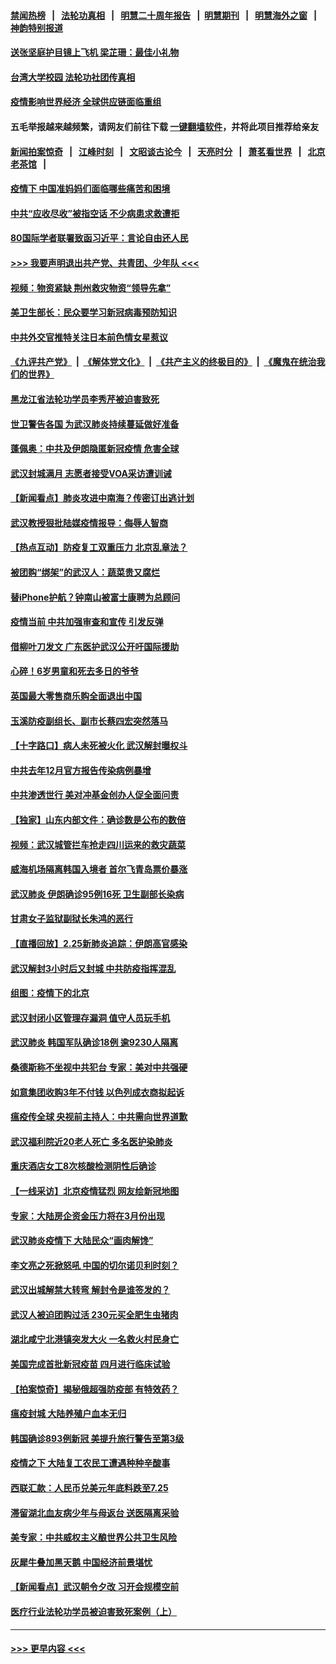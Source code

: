 #### [禁闻热榜](热点新闻.md?=0)  &nbsp;&nbsp;|&nbsp;&nbsp; [法轮功真相](https://github.com/gfw-breaker/truth/blob/master/README.md?=0) &nbsp;&nbsp;|&nbsp;&nbsp; [明慧二十周年报告](https://github.com/gfw-breaker/mh-reports/blob/master/README.md?=0) &nbsp;&nbsp;|&nbsp;&nbsp;[明慧期刊](https://github.com/gfw-breaker/mh-qikan) &nbsp;&nbsp;|&nbsp;&nbsp; [明慧海外之窗](https://github.com/gfw-breaker/mh-news/blob/master/README.md?=0) &nbsp;&nbsp;|&nbsp;&nbsp; [神韵特别报道](https://github.com/gfw-breaker/mh-news/blob/master/shenyun.md?=0)
#### [送张坚庭护目镜上飞机 梁芷珊：最佳小礼物](../pages/nsc413/n11895723.md?t=02260731) 
#### [台湾大学校园 法轮功社团传真相](../pages/nsc413/n11895392.md?t=02260731) 
#### [疫情影响世界经济 全球供应链面临重组](../pages/nsc413/n11895634.md?t=02260731) 
#### 五毛举报越来越频繁，请网友们前往下载 [一键翻墙软件](https://github.com/gfw-breaker/ssr-accounts)，并将此项目推荐给亲友
#### [新闻拍案惊奇](https://github.com/gfw-breaker/banned-news/blob/master/pages/link4.md) &nbsp;&nbsp;|&nbsp;&nbsp; [江峰时刻](https://github.com/gfw-breaker/banned-news/blob/master/pages/link4.md) &nbsp;&nbsp;|&nbsp;&nbsp; [文昭谈古论今](https://github.com/gfw-breaker/banned-news/blob/master/pages/link4.md) &nbsp;&nbsp;|&nbsp;&nbsp; [天亮时分](https://github.com/gfw-breaker/banned-news/blob/master/pages/link4.md) &nbsp;&nbsp;|&nbsp;&nbsp; [萧茗看世界](https://github.com/gfw-breaker/banned-news/blob/master/pages/link4.md) &nbsp;&nbsp;|&nbsp;&nbsp; [北京老茶馆](https://github.com/gfw-breaker/banned-news/blob/master/pages/link4.md) &nbsp;&nbsp;|&nbsp;&nbsp; 
#### [疫情下 中国准妈妈们面临哪些痛苦和困境](../pages/nsc413/n11895683.md?t=02260731) 
#### [中共“应收尽收”被指空话 不少病患求救遭拒](../pages/nsc413/n11895431.md?t=02260731) 
#### [80国际学者联署致函习近平：言论自由还人民](../pages/nsc413/n11895601.md?t=02260731) 
#### [>>> 我要声明退出共产党、共青团、少年队 <<<](https://github.com/begood0513/goodnews/blob/master/quit/letter.md) 
#### [视频：物资紧缺 荆州救灾物资“领导先拿”](../pages/nsc413/n11895433.md?t=02260731) 
#### [美卫生部长：民众要学习新冠病毒预防知识](../pages/nsc413/n11895308.md?t=02260731) 
#### [中共外交官推特关注日本前色情女星惹议](../pages/nsc413/n11895424.md?t=02260731) 
#### [《九评共产党》](https://github.com/begood0513/9ping.md/blob/master/README.md) &nbsp;|&nbsp; [《解体党文化》](../../../../jtdwh.md/blob/master/README.md)  &nbsp;|&nbsp; [《共产主义的终极目的》](../../../../gczydzjmd.md/blob/master/README.md) &nbsp;|&nbsp; [《魔鬼在统治我们的世界》](../../../../mgztzwmdsj.md/blob/master/README.md) 
#### [黑龙江省法轮功学员李秀芹被迫害致死](../pages/nsc413/n11894617.md?t=02260731) 
#### [世卫警告各国 为武汉肺炎持续蔓延做好准备](../pages/nsc413/n11895336.md?t=02260731) 
#### [蓬佩奥：中共及伊朗隐匿新冠疫情 危害全球](../pages/nsc413/n11895492.md?t=02260731) 
#### [武汉封城满月 志愿者接受VOA采访遭训诫](../pages/nsc413/n11895282.md?t=02260731) 
#### [【新闻看点】肺炎攻进中南海？传密订出逃计划](../pages/nsc413/n11895448.md?t=02260731) 
#### [武汉教授狠批陆媒疫情报导：侮辱人智商](../pages/nsc413/n11895214.md?t=02260731) 
#### [【热点互动】防疫复工双重压力 北京乱章法？](../pages/nsc413/n11895423.md?t=02260731) 
#### [被团购“绑架”的武汉人：蔬菜贵又腐烂](../pages/nsc413/n11895316.md?t=02260731) 
#### [替iPhone护航？钟南山被富士康聘为总顾问](../pages/nsc413/n11895366.md?t=02260731) 
#### [疫情当前 中共加强审查和宣传 引发反弹](../pages/nsc413/n11895345.md?t=02260731) 
#### [借柳叶刀发文 广东医护武汉公开吁国际援助](../pages/nsc413/n11895199.md?t=02260731) 
#### [心碎！6岁男童和死去多日的爷爷](../pages/nsc413/n11895217.md?t=02260731) 
#### [英国最大零售商乐购全面退出中国](../pages/nsc413/n11895230.md?t=02260731) 
#### [玉溪防疫副组长、副市长蔡四宏突然落马](../pages/nsc413/n11895172.md?t=02260731) 
#### [【十字路口】病人未死被火化 武汉解封曝权斗](../pages/nsc413/n11893784.md?t=02260731) 
#### [中共去年12月官方报告传染病例暴增](../pages/nsc413/n11893522.md?t=02260731) 
#### [中共渗透世行 美对冲基金创办人促全面问责](../pages/nsc413/n11894995.md?t=02260731) 
#### [【独家】山东内部文件：确诊数是公布的数倍](../pages/nsc413/n11891016.md?t=02260731) 
#### [视频：武汉城管拦车抢走四川运来的救灾蔬菜](../pages/nsc413/n11894684.md?t=02260731) 
#### [威海机场隔离韩国入境者 首尔飞青岛票价暴涨](../pages/nsc413/n11894438.md?t=02260731) 
#### [武汉肺炎 伊朗确诊95例16死 卫生副部长染病](../pages/nsc413/n11894906.md?t=02260731) 
#### [甘肃女子监狱副狱长朱鸿的恶行](../pages/nsc413/n11892230.md?t=02260731) 
#### [【直播回放】2.25新肺炎追踪：伊朗高官感染](../pages/nsc413/n11894749.md?t=02260731) 
#### [武汉解封3小时后又封城 中共防疫指挥混乱](../pages/nsc413/n11892880.md?t=02260731) 
#### [组图：疫情下的北京](../pages/nsc413/n11894643.md?t=02260731) 
#### [武汉封闭小区管理存漏洞 值守人员玩手机](../pages/nsc413/n11894718.md?t=02260731) 
#### [武汉肺炎 韩国军队确诊18例 逾9230人隔离](../pages/nsc413/n11894703.md?t=02260731) 
#### [桑德斯称不坐视中共犯台 专家：美对中共强硬](../pages/nsc413/n11894366.md?t=02260731) 
#### [如意集团收购3年不付钱 以色列成衣商拟起诉](../pages/nsc413/n11894251.md?t=02260731) 
#### [瘟疫传全球 央视前主持人：中共需向世界道歉](../pages/nsc413/n11894490.md?t=02260731) 
#### [武汉福利院近20老人死亡 多名医护染肺炎](../pages/nsc413/n11893680.md?t=02260731) 
#### [重庆酒店女工8次核酸检测阴性后确诊](../pages/nsc413/n11894459.md?t=02260731) 
#### [【一线采访】北京疫情猛烈 网友绘新冠地图](../pages/nsc413/n11894212.md?t=02260731) 
#### [专家：大陆房企资金压力将在3月份出现](../pages/nsc413/n11893799.md?t=02260731) 
#### [武汉肺炎疫情下 大陆民众“画肉解馋”](../pages/nsc413/n11894035.md?t=02260731) 
#### [李文亮之死掀怒吼 中国的切尔诺贝利时刻？](../pages/nsc413/n11893777.md?t=02260731) 
#### [武汉出城解禁大转弯 解封令是谁签发的？](../pages/nsc413/n11894036.md?t=02260731) 
#### [武汉人被迫团购过活 230元买全肥生虫猪肉](../pages/nsc413/n11893802.md?t=02260731) 
#### [湖北咸宁北港镇突发大火 一名救火村民身亡](../pages/nsc413/n11893921.md?t=02260731) 
#### [美国完成首批新冠疫苗 四月进行临床试验](../pages/nsc413/n11893526.md?t=02260731) 
#### [【拍案惊奇】揭秘俄超强防疫部 有特效药？](../pages/nsc413/n11893753.md?t=02260731) 
#### [瘟疫封城 大陆养殖户血本无归](../pages/nsc413/n11893705.md?t=02260731) 
#### [韩国确诊893例新冠 美提升旅行警告至第3级](../pages/nsc413/n11893662.md?t=02260731) 
#### [疫情之下 大陆复工农民工遭遇种种辛酸事](../pages/nsc413/n11893150.md?t=02260731) 
#### [西联汇款：人民币兑美元年底料跌至7.25](../pages/nsc413/n11893520.md?t=02260731) 
#### [滞留湖北血友病少年与母返台 送医隔离采验](../pages/nsc413/n11893532.md?t=02260731) 
#### [美专家：中共威权主义酿世界公共卫生风险](../pages/nsc413/n11893474.md?t=02260731) 
#### [灰犀牛叠加黑天鹅 中国经济前景堪忧](../pages/nsc413/n11893495.md?t=02260731) 
#### [【新闻看点】武汉朝令夕改 习开会规模空前](../pages/nsc413/n11892858.md?t=02260731) 
#### [医疗行业法轮功学员被迫害致死案例（上）](../pages/nsc413/n11883051.md?t=02260731) 

----
#### [ >>> 更早内容 <<< ](../indexes/nsc413-earlier.md)

